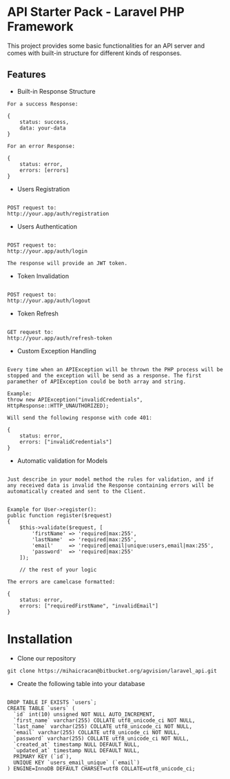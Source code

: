 # API Starter Pack - Laravel PHP Framework

This project provides some basic functionalities for an API server and comes with built-in structure for different kinds of responses.

## Features

* Built-in Response Structure
 
```
For a success Response:

{
    status: success,
    data: your-data
}
```


```
For an error Response:

{
    status: error,
    errors: [errors]
}
```

* Users Registration
 
```

POST request to:
http://your.app/auth/registration
```

* Users Authentication
 
```

POST request to:
http://your.app/auth/login

The response will provide an JWT token.
```

* Token Invalidation
 
```

POST request to:
http://your.app/auth/logout
```

* Token Refresh
 
```

GET request to:
http://your.app/auth/refresh-token
```

* Custom Exception Handling
 
```

Every time when an APIException will be thrown the PHP process will be stopped and the exception will be send as a response. The first paramether of APIException could be both array and string.

Example:
throw new APIException("invalidCredentials", HttpResponse::HTTP_UNAUTHORIZED);

Will send the following response with code 401:

{
    status: error,
    errors: ["invalidCredentials"]
}
```

* Automatic validation for Models
 
```

Just describe in your model method the rules for validation, and if any received data is invalid the Response containing errors will be automatically created and sent to the Client.


Example for User->register():
public function register($request)
{   
    $this->validate($request, [
        'firstName' => 'required|max:255',
        'lastName'  => 'required|max:255',
        'email'     => 'required|email|unique:users,email|max:255',
        'password'  => 'required|max:255'
    ]);

    // the rest of your logic

The errors are camelcase formatted:

{
    status: error,
    errors: ["requiredFirstName", "invalidEmail"]
}
```

# Installation

* Clone our repository

```
git clone https://mihaicracan@bitbucket.org/agvision/laravel_api.git
```

* Create the following table into your database

```

DROP TABLE IF EXISTS `users`;
CREATE TABLE `users` (
  `id` int(10) unsigned NOT NULL AUTO_INCREMENT,
  `first_name` varchar(255) COLLATE utf8_unicode_ci NOT NULL,
  `last_name` varchar(255) COLLATE utf8_unicode_ci NOT NULL,
  `email` varchar(255) COLLATE utf8_unicode_ci NOT NULL,
  `password` varchar(255) COLLATE utf8_unicode_ci NOT NULL,
  `created_at` timestamp NULL DEFAULT NULL,
  `updated_at` timestamp NULL DEFAULT NULL,
  PRIMARY KEY (`id`),
  UNIQUE KEY `users_email_unique` (`email`)
) ENGINE=InnoDB DEFAULT CHARSET=utf8 COLLATE=utf8_unicode_ci;
```
